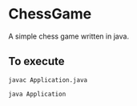 # ChessGame

A simple chess game written in java.

## To execute

`javac Application.java`

`java Application`


